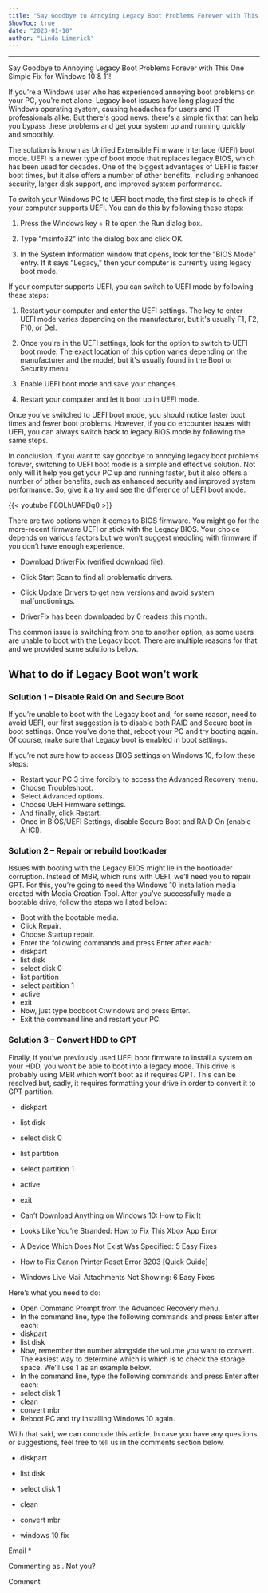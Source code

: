 ```yaml
---
title: "Say Goodbye to Annoying Legacy Boot Problems Forever with This One Simple Fix for Windows 10 & 11!"
ShowToc: true 
date: "2023-01-10"
author: "Linda Limerick"
---
```

*****
Say Goodbye to Annoying Legacy Boot Problems Forever with This One Simple Fix for Windows 10 & 11!

If you're a Windows user who has experienced annoying boot problems on your PC, you're not alone. Legacy boot issues have long plagued the Windows operating system, causing headaches for users and IT professionals alike. But there's good news: there's a simple fix that can help you bypass these problems and get your system up and running quickly and smoothly.

The solution is known as Unified Extensible Firmware Interface (UEFI) boot mode. UEFI is a newer type of boot mode that replaces legacy BIOS, which has been used for decades. One of the biggest advantages of UEFI is faster boot times, but it also offers a number of other benefits, including enhanced security, larger disk support, and improved system performance.

To switch your Windows PC to UEFI boot mode, the first step is to check if your computer supports UEFI. You can do this by following these steps:

1. Press the Windows key + R to open the Run dialog box.

2. Type "msinfo32" into the dialog box and click OK.

3. In the System Information window that opens, look for the "BIOS Mode" entry. If it says "Legacy," then your computer is currently using legacy boot mode.

If your computer supports UEFI, you can switch to UEFI mode by following these steps:

1. Restart your computer and enter the UEFI settings. The key to enter UEFI mode varies depending on the manufacturer, but it's usually F1, F2, F10, or Del.

2. Once you're in the UEFI settings, look for the option to switch to UEFI boot mode. The exact location of this option varies depending on the manufacturer and the model, but it's usually found in the Boot or Security menu.

3. Enable UEFI boot mode and save your changes.

4. Restart your computer and let it boot up in UEFI mode.

Once you've switched to UEFI boot mode, you should notice faster boot times and fewer boot problems. However, if you do encounter issues with UEFI, you can always switch back to legacy BIOS mode by following the same steps.

In conclusion, if you want to say goodbye to annoying legacy boot problems forever, switching to UEFI boot mode is a simple and effective solution. Not only will it help you get your PC up and running faster, but it also offers a number of other benefits, such as enhanced security and improved system performance. So, give it a try and see the difference of UEFI boot mode.

{{< youtube F8OLhUAPDq0 >}} 



There are two options when it comes to BIOS firmware. You might go for the more-recent firmware UEFI or stick with the Legacy BIOS. Your choice depends on various factors but we won’t suggest meddling with firmware if you don’t have enough experience.
 
 
 
- Download DriverFix (verified download file).
 - Click Start Scan to find all problematic drivers.
 - Click Update Drivers to get new versions and avoid system malfunctionings.

 
- DriverFix has been downloaded by 0 readers this month.

 
The common issue is switching from one to another option, as some users are unable to boot with the Legacy boot. There are multiple reasons for that and we provided some solutions below.
 
## What to do if Legacy Boot won’t work
 
### Solution 1 – Disable Raid On and Secure Boot
 
If you’re unable to boot with the Legacy boot and, for some reason, need to avoid UEFI, our first suggestion is to disable both RAID and Secure boot in boot settings. Once you’ve done that, reboot your PC and try booting again. Of course, make sure that Legacy boot is enabled in boot settings.
 
If you’re not sure how to access BIOS settings on Windows 10, follow these steps:
 
- Restart your PC 3 time forcibly to access the Advanced Recovery menu.
 - Choose Troubleshoot.
 - Select Advanced options.
 - Choose UEFI Firmware settings.
 - And finally, click Restart.
 - Once in BIOS/UEFI Settings, disable Secure Boot and RAID On (enable AHCI).

 
### Solution 2 – Repair or rebuild bootloader
 
Issues with booting with the Legacy BIOS might lie in the bootloader corruption. Instead of MBR, which runs with UEFI, we’ll need you to repair GPT. For this, you’re going to need the Windows 10 installation media created with Media Creation Tool. After you’ve successfully made a bootable drive, follow the steps we listed below:
 
- Boot with the bootable media.
 - Click Repair.
 - Choose Startup repair.
 - Enter the following commands and press Enter after each:
 - diskpart
 - list disk
 - select disk 0
 - list partition
 - select partition 1
 - active
 - exit
 - Now, just type bcdboot C:windows and press Enter.
 - Exit the command line and restart your PC.

 
### Solution 3 – Convert HDD to GPT
 
Finally, if you’ve previously used UEFI boot firmware to install a system on your HDD, you won’t be able to boot into a legacy mode. This drive is probably using MBR which won’t boot as it requires GPT. This can be resolved but, sadly, it requires formatting your drive in order to convert it to GPT partition.
 
- diskpart
 - list disk
 - select disk 0
 - list partition
 - select partition 1
 - active
 - exit

 
- Can’t Download Anything on Windows 10: How to Fix It
 - Looks Like You’re Stranded: How to Fix This Xbox App Error
 - A Device Which Does Not Exist Was Specified: 5 Easy Fixes
 - How to Fix Canon Printer Reset Error B203 [Quick Guide]
 - Windows Live Mail Attachments Not Showing: 6 Easy Fixes

 
Here’s what you need to do:
 
- Open Command Prompt from the Advanced Recovery menu.
 - In the command line, type the following commands and press Enter after each:
 - diskpart
 - list disk
 - Now, remember the number alongside the volume you want to convert. The easiest way to determine which is which is to check the storage space. We’ll use 1 as an example below.
 - In the command line, type the following commands and press Enter after each:
 - select disk 1
 - clean
 - convert mbr
 - Reboot PC and try installing Windows 10 again.

 
With that said, we can conclude this article. In case you have any questions or suggestions, feel free to tell us in the comments section below.
 
- diskpart
 - list disk

 
- select disk 1
 - clean
 - convert mbr

 

 
- windows 10 fix

 
Email * 
 

Commenting as .
Not you?

 
Comment 





